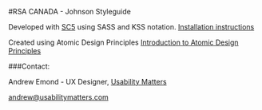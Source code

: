 #RSA CANADA - Johnson Styleguide 

Developed with [SC5](http://styleguide.sc5.io) using SASS and KSS notation.
[Installation instructions](https://github.com/SC5/sc5-styleguide-tutorial)

Created using Atomic Design Principles
[Introduction to Atomic Design Principles](http://bradfrost.com/blog/post/atomic-web-design)

###Contact: 

Andrew Emond - UX Designer, [Usability Matters](http://www.usabilitymatters.com)

[andrew@usabilitymatters.com](andrew@usabilitymatters.com)